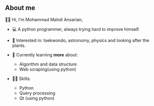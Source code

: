 ## About me
👋🏼 Hi, I’m Mohammad Mahdi Ansarian;


- 💻 A python programmer, always trying hard to improve himself.


- 👀 Interested in: taekwondo, astronomy, physics and looking after the plants.


- 🌱 Currently learning **more** about:
    - Algorithm and data structure
    - Web scraping(using python)


- 💪🏼 Skills: 
    - Python
    - Query processing 
    - Qt (using python)
<!---
mm-ansarian/mm-ansarian is a ✨ special ✨ repository because its `README.md` (this file) appears on your GitHub profile.
You can click the Preview link to take a look at your changes.
--->
